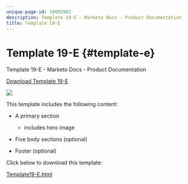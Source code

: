 ```yaml
---
unique-page-id: 10092902
description: Template 19-E - Marketo Docs - Product Documentation
title: Template 19-E
---
```


# Template 19-E {#template-e}

Template 19-E - Marketo Docs - Product Documentation

[Download Template 19-E](http://docs.marketo.com/download/attachments/10092902/template-19e.html?version=1&modificationdate=1441750509000&api=v2)

![](assets/image2015-9-16-17-3a4-3a14.png)

This template includes the following content:

* A primary section

    * includes hero image

* Five body sections (optional)
* Footer (optional)

Click below to download this template:

[Template19-E.html](http://docs.marketo.com/download/attachments/10092902/template-19e.html?version=1&modificationdate=1441750509000&api=v2)
